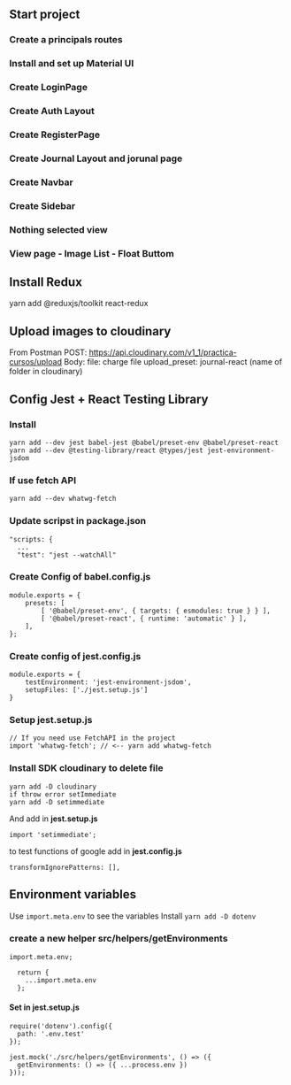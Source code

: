 ## Start project

### Create a principals routes
### Install and set up Material UI

### Create LoginPage
### Create Auth Layout
### Create RegisterPage

### Create Journal Layout and jorunal page
### Create Navbar
### Create Sidebar
### Nothing selected view
### View page - Image List - Float Buttom

## Install Redux
yarn add @reduxjs/toolkit react-redux

## Upload images to cloudinary
From Postman
POST: https://api.cloudinary.com/v1_1/practica-cursos/upload
Body:
file: charge file
upload_preset: journal-react (name of folder in cloudinary)

## Config Jest + React Testing Library
### Install
```
yarn add --dev jest babel-jest @babel/preset-env @babel/preset-react 
yarn add --dev @testing-library/react @types/jest jest-environment-jsdom
```

### If use fetch API
```
yarn add --dev whatwg-fetch
```

### Update scripst in __package.json__
```
"scripts: {
  ...
  "test": "jest --watchAll"
```

### Create Config of __babel.config.js__
```
module.exports = {
    presets: [
        [ '@babel/preset-env', { targets: { esmodules: true } } ],
        [ '@babel/preset-react', { runtime: 'automatic' } ],
    ],
};
```

### Create config of __jest.config.js__
```
module.exports = {
    testEnvironment: 'jest-environment-jsdom',
    setupFiles: ['./jest.setup.js']
}
```

### Setup __jest.setup.js__
```
// If you need use FetchAPI in the project
import 'whatwg-fetch'; // <-- yarn add whatwg-fetch
```

### Install SDK cloudinary to delete file
```
yarn add -D cloudinary
if throw error setImmediate
yarn add -D setimmediate
```
And add in __jest.setup.js__
```
import 'setimmediate';
```
to test functions of google add in __jest.config.js__
```
transformIgnorePatterns: [],
```

## Environment variables
Use ```import.meta.env``` to see the variables
Install ```yarn add -D dotenv```

### create a new helper __src/helpers/getEnvironments__
```
import.meta.env;

  return {
    ...import.meta.env
  };
```

#### Set in __jest.setup.js__
```
require('dotenv').config({
  path: '.env.test'
});

jest.mock('./src/helpers/getEnvironments', () => ({
  getEnvironments: () => ({ ...process.env })
}));
```
